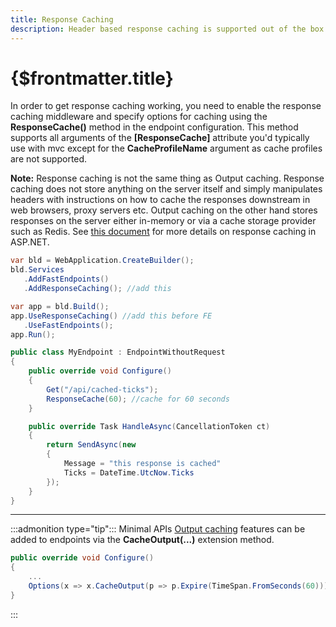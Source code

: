 ```yaml
---
title: Response Caching
description: Header based response caching is supported out of the box with FastEndpoints.
---
```


# {$frontmatter.title}

In order to get response caching working, you need to enable the response caching middleware and specify options for caching using the **ResponseCache()** method in the endpoint configuration. This method supports all arguments of the **[ResponseCache]** attribute you'd typically use with mvc except for the **CacheProfileName** argument as cache profiles are not supported.

**Note:** Response caching is not the same thing as Output caching. Response caching does not store anything on the server itself and simply manipulates headers with instructions on how to cache the responses downstream in web browsers, proxy servers etc. Output caching on the other hand stores responses on the server either in-memory or via a cache storage provider such as Redis. See [this document](https://docs.microsoft.com/en-us/aspnet/core/performance/caching/response?view=aspnetcore-6.0) for more details on response caching in ASP.NET.

```cs |copy|title=Program.cs
var bld = WebApplication.CreateBuilder();
bld.Services
   .AddFastEndpoints()
   .AddResponseCaching(); //add this

var app = bld.Build();
app.UseResponseCaching() //add this before FE
   .UseFastEndpoints();
app.Run();
```

```cs |title=MyEndpoint.cs
public class MyEndpoint : EndpointWithoutRequest
{
    public override void Configure()
    {
        Get("/api/cached-ticks");
        ResponseCache(60); //cache for 60 seconds
    }

    public override Task HandleAsync(CancellationToken ct)
    {
        return SendAsync(new
        {
            Message = "this response is cached"
            Ticks = DateTime.UtcNow.Ticks
        });
    }
}
```

---

:::admonition type="tip":::
Minimal APIs [Output caching](https://learn.microsoft.com/en-us/aspnet/core/performance/caching/output?view=aspnetcore-7.0) features can be added to endpoints via the **CacheOutput(...)** extension method.

```cs
public override void Configure()
{
    ...
    Options(x => x.CacheOutput(p => p.Expire(TimeSpan.FromSeconds(60))));
}
```

:::